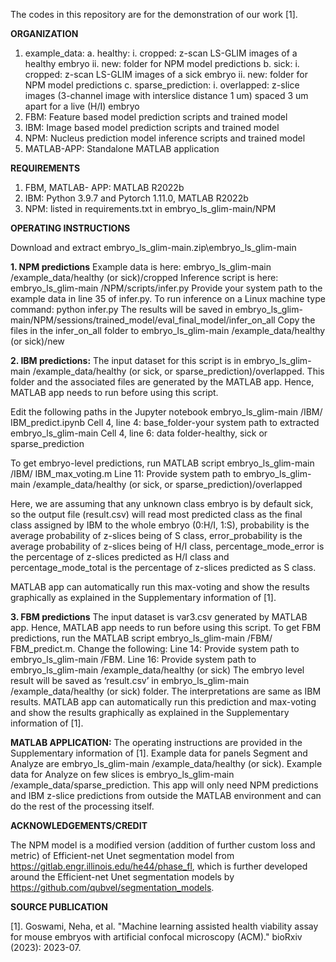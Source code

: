 The codes in this repository are for the demonstration of our work [1].


**ORGANIZATION**

1.	example_data:
a.	healthy:
i.	cropped:  z-scan LS-GLIM images of a healthy embryo
ii.	new: folder for NPM model predictions
b.	sick:
i.	cropped:  z-scan LS-GLIM images of a sick embryo
ii.	new: folder for NPM model predictions
c.	sparse_prediction:
i.	overlapped: z-slice images (3-channel image with interslice distance 1 um) spaced 3 um apart for a live (H/I) embryo
2.	FBM: Feature based model prediction scripts and trained model
3.	IBM: Image based model prediction scripts and trained model
4.	NPM: Nucleus prediction model inference scripts and trained model
5.	MATLAB-APP: Standalone MATLAB application


**REQUIREMENTS**


1.	FBM, MATLAB- APP: MATLAB R2022b
2.	IBM: Python 3.9.7 and Pytorch 1.11.0, MATLAB R2022b
3.	NPM: listed in requirements.txt in embryo_ls_glim-main/NPM

**OPERATING INSTRUCTIONS**

Download and extract embryo_ls_glim-main.zip\embryo_ls_glim-main

**1.	NPM predictions**
Example data is here: embryo_ls_glim-main /example_data/healthy (or sick)/cropped
Inference script is here: embryo_ls_glim-main /NPM/scripts/infer.py
Provide your system path to the example data in line 35 of infer.py. To run inference on a Linux machine type command:
python infer.py
The results will be saved in embryo_ls_glim-main/NPM/sessions/trained_model/eval_final_model/infer_on_all
Copy the files in the infer_on_all folder to embryo_ls_glim-main /example_data/healthy (or sick)/new

**2.	IBM predictions:**
The input dataset for this script is in embryo_ls_glim-main /example_data/healthy (or sick, or sparse_prediction)/overlapped. This folder and the associated files are generated by the MATLAB app. Hence, MATLAB app needs to run before using this script.

Edit the following paths in the Jupyter notebook  embryo_ls_glim-main /IBM/ IBM_predict.ipynb
Cell 4, line 4: base_folder-your system path to extracted embryo_ls_glim-main
Cell 4, line 6: data folder-healthy, sick or sparse_prediction

To get embryo-level predictions, run MATLAB script embryo_ls_glim-main /IBM/ IBM_max_voting.m
Line 11: Provide system path to embryo_ls_glim-main /example_data/healthy (or sick, or sparse_prediction)/overlapped

Here, we are assuming that any unknown class embryo is by default sick, so the output file (result.csv) will read most predicted class as the final class assigned by IBM to the whole embryo (0:H/I, 1:S), probability is the average probability of z-slices being of S class, error_probability is the average probability of z-slices being of H/I class, percentage_mode_error is the percentage of z-slices predicted as H/I class and percentage_mode_total is the percentage of z-slices predicted as S class. 

MATLAB app can automatically run this max-voting and show the results graphically as explained in the Supplementary information of [1].

**3.	FBM predictions**
The input dataset is var3.csv generated by MATLAB app.  Hence, MATLAB app needs to run before using this script.
To get FBM predictions, run the MATLAB script embryo_ls_glim-main /FBM/ FBM_predict.m.
Change the following:
Line 14: Provide system path to embryo_ls_glim-main /FBM. 
Line 16: Provide system path to embryo_ls_glim-main /example_data/healthy (or sick)
The embryo level result will be saved as ‘result.csv’ in embryo_ls_glim-main /example_data/healthy (or sick) folder. The interpretations are same as IBM results.
MATLAB app can automatically run this prediction and max-voting and show the results graphically as explained in the Supplementary information of [1].

**MATLAB APPLICATION:**
The operating instructions are provided in the Supplementary information of [1]. Example data for panels Segment and Analyze are embryo_ls_glim-main /example_data/healthy (or sick). Example data for Analyze on few slices is embryo_ls_glim-main /example_data/sparse_prediction.
This app will only need NPM predictions and IBM z-slice predictions from outside the MATLAB environment and can do the rest of the processing itself.


**ACKNOWLEDGEMENTS/CREDIT**

The NPM model is a modified version (addition of further custom loss and metric) of Efficient-net Unet  segmentation model from https://gitlab.engr.illinois.edu/he44/phase_fl, which is further developed around the Efficient-net Unet segmentation models by https://github.com/qubvel/segmentation_models.


**SOURCE PUBLICATION**

[1]. Goswami, Neha, et al. "Machine learning assisted health viability assay for mouse embryos with artificial confocal microscopy (ACM)." bioRxiv (2023): 2023-07.
